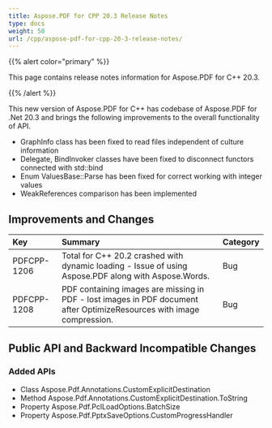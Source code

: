 ```yaml
---
title: Aspose.PDF for CPP 20.3 Release Notes
type: docs
weight: 50
url: /cpp/aspose-pdf-for-cpp-20-3-release-notes/
---
```


{{% alert color="primary" %}} 

This page contains release notes information for Aspose.PDF for C++ 20.3.

{{% /alert %}} 

This new version of Aspose.PDF for C++ has codebase of Aspose.PDF for .Net 20.3 and brings the following improvements to the overall functionality of API.

- GraphInfo class has been fixed to read files independent of culture information
- Delegate, BindInvoker classes have been fixed to disconnect functors connected with std::bind
- Enum ValuesBase::Parse has been fixed for correct working with integer values
- WeakReferences comparison has been implemented
## **Improvements and Changes**

|**Key**|**Summary**|**Category**|
| :- | :- | :- |
|PDFCPP-1206|Total for C++ 20.2 crashed with dynamic loading - Issue of using Aspose.PDF along with Aspose.Words.|Bug|
|PDFCPP-1208|PDF containing images are missing in PDF - lost images in PDF document after OptimizeResources with image compression.|Bug|
## **Public API and Backward Incompatible Changes**
### **Added APIs**
- Class Aspose.Pdf.Annotations.CustomExplicitDestination         
- Method Aspose.Pdf.Annotations.CustomExplicitDestination.ToString
- Property Aspose.Pdf.PclLoadOptions.BatchSize                      
- Property Aspose.Pdf.PptxSaveOptions.CustomProgressHandler
